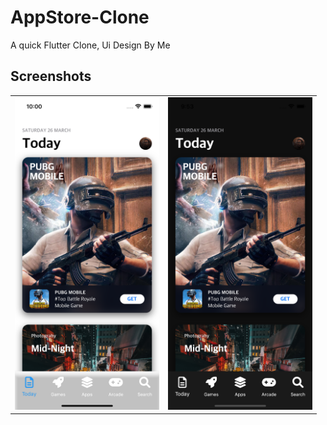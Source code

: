 # AppStore-Clone

A quick Flutter Clone, Ui Design By Me

## Screenshots

<table>
    <td>
    <img src="assets/images/screenshot1.png" height="500em" />
    </td>
     <td>
    <img src="assets/images/screenshot2.png" height="500em" />
    </td>
   </tr>
</table>
